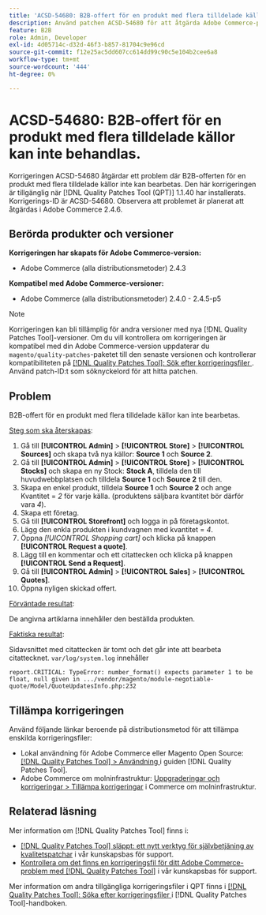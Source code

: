```yaml
---
title: 'ACSD-54680: B2B-offert för en produkt med flera tilldelade källor kan inte bearbetas'
description: Använd patchen ACSD-54680 för att åtgärda Adobe Commerce-problemet där B2B-offerten för en produkt med flera tilldelade källor inte kan bearbetas.
feature: B2B
role: Admin, Developer
exl-id: 4d05714c-d32d-46f3-b857-81704c9e96cd
source-git-commit: f12e25ac5dd607cc614dd99c90c5e104b2cee6a8
workflow-type: tm+mt
source-wordcount: '444'
ht-degree: 0%

---
```


# ACSD-54680: B2B-offert för en produkt med flera tilldelade källor kan inte behandlas.

Korrigeringen ACSD-54680 åtgärdar ett problem där B2B-offerten för en produkt med flera tilldelade källor inte kan bearbetas. Den här korrigeringen är tillgänglig när [!DNL Quality Patches Tool (QPT)] 1.1.40 har installerats. Korrigerings-ID är ACSD-54680. Observera att problemet är planerat att åtgärdas i Adobe Commerce 2.4.6.

## Berörda produkter och versioner

**Korrigeringen har skapats för Adobe Commerce-version:**

* Adobe Commerce (alla distributionsmetoder) 2.4.3

**Kompatibel med Adobe Commerce-versioner:**

* Adobe Commerce (alla distributionsmetoder) 2.4.0 - 2.4.5-p5

>[!NOTE]
>
>Korrigeringen kan bli tillämplig för andra versioner med nya [!DNL Quality Patches Tool]-versioner. Om du vill kontrollera om korrigeringen är kompatibel med din Adobe Commerce-version uppdaterar du `magento/quality-patches`-paketet till den senaste versionen och kontrollerar kompatibiliteten på [[!DNL Quality Patches Tool]: Sök efter korrigeringsfiler ](https://experienceleague.adobe.com/tools/commerce-quality-patches/index.html?lang=sv-SE). Använd patch-ID:t som söknyckelord för att hitta patchen.

## Problem

B2B-offert för en produkt med flera tilldelade källor kan inte bearbetas.

<u>Steg som ska återskapas</u>:

1. Gå till **[!UICONTROL Admin]** > **[!UICONTROL Store]** > **[!UICONTROL Sources]** och skapa två nya källor: **Source 1** och **Source 2**.
1. Gå till **[!UICONTROL Admin]** > **[!UICONTROL Store]** > **[!UICONTROL Stocks]** och skapa en ny Stock: **Stock A**, tilldela den till huvudwebbplatsen och tilldela **Source 1** och **Source 2** till den.
1. Skapa en enkel produkt, tilldela **Source 1** och **Source 2** och ange Kvantitet = *2* för varje källa. (produktens säljbara kvantitet bör därför vara *4*).
1. Skapa ett företag.
1. Gå till **[!UICONTROL Storefront]** och logga in på företagskontot.
1. Lägg den enkla produkten i kundvagnen med kvantitet = *4*.
1. Öppna *[!UICONTROL Shopping cart]* och klicka på knappen **[!UICONTROL Request a quote]**.
1. Lägg till en kommentar och ett citattecken och klicka på knappen **[!UICONTROL Send a Request]**.
1. Gå till **[!UICONTROL Admin]** > **[!UICONTROL Sales]** > **[!UICONTROL Quotes]**.
1. Öppna nyligen skickad offert.

<u>Förväntade resultat</u>:

De angivna artiklarna innehåller den beställda produkten.

<u>Faktiska resultat</u>:

Sidavsnittet med citattecken är tomt och det går inte att bearbeta citattecknet.
`var/log/system.log` innehåller

```
report.CRITICAL: TypeError: number_format() expects parameter 1 to be float, null given in .../vendor/magento/module-negotiable-quote/Model/QuoteUpdatesInfo.php:232
```

## Tillämpa korrigeringen

Använd följande länkar beroende på distributionsmetod för att tillämpa enskilda korrigeringsfiler:

* Lokal användning för Adobe Commerce eller Magento Open Source: [[!DNL Quality Patches Tool] > Användning ](https://experienceleague.adobe.com/docs/commerce-operations/tools/quality-patches-tool/usage.html?lang=sv-SE) i guiden [!DNL Quality Patches Tool].
* Adobe Commerce om molninfrastruktur: [Uppgraderingar och korrigeringar > Tillämpa korrigeringar](https://experienceleague.adobe.com/docs/commerce-cloud-service/user-guide/develop/upgrade/apply-patches.html?lang=sv-SE) i Commerce om molninfrastruktur.

## Relaterad läsning

Mer information om [!DNL Quality Patches Tool] finns i:

* [[!DNL Quality Patches Tool] släppt: ett nytt verktyg för självbetjäning av kvalitetspatchar](/help/announcements/adobe-commerce-announcements/magento-quality-patches-released-new-tool-to-self-serve-quality-patches.md) i vår kunskapsbas för support.
* [Kontrollera om det finns en korrigeringsfil för ditt Adobe Commerce-problem med  [!DNL Quality Patches Tool]](/help/support-tools/patches-available-in-qpt-tool/check-patch-for-magento-issue-with-magento-quality-patches.md) i vår kunskapsbas för support.

Mer information om andra tillgängliga korrigeringsfiler i QPT finns i [[!DNL Quality Patches Tool]: Söka efter korrigeringsfiler ](https://experienceleague.adobe.com/tools/commerce-quality-patches/index.html?lang=sv-SE) i [!DNL Quality Patches Tool]-handboken.
